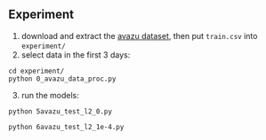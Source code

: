 ## Experiment

1. download and extract the [avazu dataset](https://www.kaggle.com/c/avazu-ctr-prediction/data), then put `train.csv` into `experiment/`
2. select data in the first 3 days:

```
cd experiment/
python 0_avazu_data_proc.py
```

3. run the models:

`python 5avazu_test_l2_0.py`

`python 6avazu_test_l2_1e-4.py`

